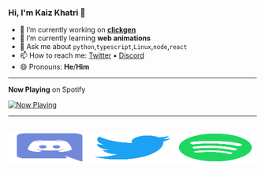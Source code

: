 ### Hi, I'm Kaiz Khatri 👋

<!-- info -->

- 🔭 I’m currently working on **[clickgen](https://github.com/KaizIqbal/clickgen)**
- 🌱 I’m currently learning **web animations**
- 💬 Ask me about `python`,`typescript`,`Linux`,`node`,`react`
- 📫 How to reach me: [Twitter](https://twitter.com/ful1e5_) &squf; [Discord](https://discord.gg/6T5nDNt)
- 😄 Pronouns: **He**/**Him**

---

<!-- Now Playing -->

**Now Playing** on Spotify

<a href="https://kaiz.vercel.app/now-playing?open">
    <img src="https://kaiz.vercel.app/now-playing" width="256" height="64" alt="Now Playing">
</a>

---

<br>
<!-- Socials -->
<div align="center" style="display:flex;">
    <a href="#">
        <img src="./assets/Discord.svg" width="256" height="64" alt="Now Playing">
    </a>
    <a href="#">
        <img src="./assets/Twitter.svg" width="256" height="64" alt="Now Playing">
    </a>
    <a href="#">
        <img src="./assets/Spotify.svg" width="256" height="64" alt="Now Playing">
    </a>
<div>
